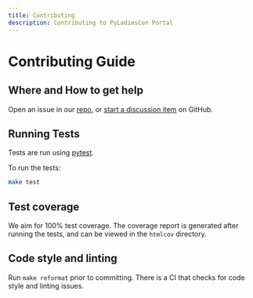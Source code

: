 ```yaml
---
title: Contributing
description: Contributing to PyLadiesCon Portal
---
```


# Contributing Guide

## Where and How to get help

Open an issue in our [repo](https://github.com/pyladies/pyladiescon-portal),
or [start a discussion item](https://github.com/pyladies/pyladiescon-portal/discussions) on GitHub.

## Running Tests

Tests are run using [pytest](https://docs.pytest.org/en/latest/).

To run the tests:

```bash
make test
```

## Test coverage

We aim for 100% test coverage. The coverage report is generated after running the tests, and can be viewed in the `htmlcov` directory.

## Code style and linting

Run ``make reformat`` prior to committing. There is a CI that checks for code style and linting issues.

